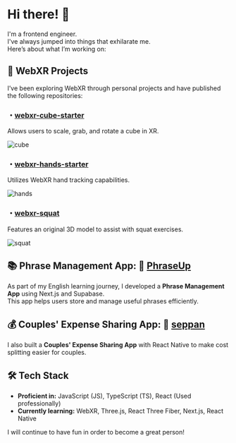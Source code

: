 # Hi there! 👋
I'm a frontend engineer.<br>
I've always jumped into things that exhilarate me.<br>
Here’s about what I’m working on:

## 🚀 WebXR Projects
I’ve been exploring WebXR through personal projects and have published the following repositories:
### ・[webxr-cube-starter](https://github.com/tatta-chotdog/webxr-cube-starter) ###
Allows users to scale, grab, and rotate a cube in XR.

![cube](https://github.com/user-attachments/assets/98d697ea-960f-4013-a982-7eae7392de97)

### ・[webxr-hands-starter](https://github.com/tatta-chotdog/webxr-hands-starter) ###
Utilizes WebXR hand tracking capabilities.

![hands](https://github.com/user-attachments/assets/e7d001a3-7cab-47cf-b380-64815f1c7ba5)

### ・[webxr-squat](https://github.com/tatta-chotdog/webxr-squat) ###
Features an original 3D model to assist with squat exercises.

![squat](https://github.com/user-attachments/assets/2cfe71d4-9067-4f2b-85e8-743e0c00d03f)


## 📚 Phrase Management App: 🔗 [PhraseUp](https://phrase-up-tatta-chotdogs-projects.vercel.app/)
As part of my English learning journey, I developed a **Phrase Management App** using Next.js and Supabase.<br>
This app helps users store and manage useful phrases efficiently.


## 💰 Couples' Expense Sharing App: 🔗 [seppan](https://play.google.com/store/apps/details?id=com.tatta_chotdog.seppan)
I also built a **Couples' Expense Sharing App** with React Native to make cost splitting easier for couples.


## 🛠 Tech Stack
- **Proficient in:** JavaScript (JS), TypeScript (TS), React (Used professionally)
- **Currently learning:** WebXR, Three.js, React Three Fiber, Next.js, React Native

I will continue to have fun in order to become a great person!
